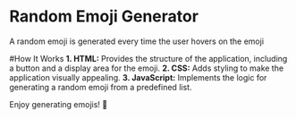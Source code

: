 # Random Emoji Generator

A random emoji is generated every time the user hovers on the emoji

#How It Works
**1. HTML:** Provides the structure of the application, including a button and a display area for the emoji.
**2. CSS:** Adds styling to make the application visually appealing.
**3. JavaScript:** Implements the logic for generating a random emoji from a predefined list.

Enjoy generating emojis! 🎉

